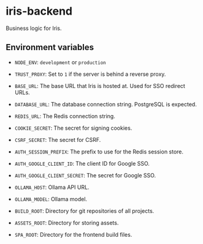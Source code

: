 # iris-backend

Business logic for Iris.

## Environment variables

- `NODE_ENV`: `development` or `production`
- `TRUST_PROXY`: Set to `1` if the server is behind a reverse proxy.
- `BASE_URL`: The base URL that Iris is hosted at. Used for SSO redirect URLs.
- `DATABASE_URL`: The database connection string. PostgreSQL is expected.
- `REDIS_URL`: The Redis connection string.
- `COOKIE_SECRET`: The secret for signing cookies.
- `CSRF_SECRET`: The secret for CSRF.
- `AUTH_SESSION_PREFIX`: The prefix to use for the Redis session store.
- `AUTH_GOOGLE_CLIENT_ID`: The client ID for Google SSO.
- `AUTH_GOOGLE_CLIENT_SECRET`: The secret for Google SSO.
- `OLLAMA_HOST`: Ollama API URL.
- `OLLAMA_MODEL`: Ollama model.

- `BUILD_ROOT`: Directory for git repositories of all projects.
- `ASSETS_ROOT`: Directory for storing assets.
- `SPA_ROOT`: Directory for the frontend build files.

